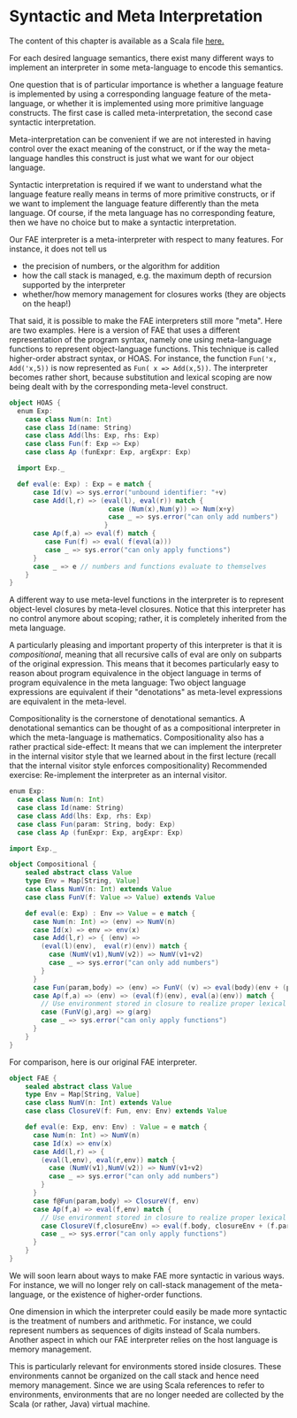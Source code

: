# Syntactic and Meta Interpretation

The content of this chapter is available as a Scala file [here.](./meta-interpretation.scala)


For each desired language semantics, there exist many different ways to implement an interpreter in some meta-language
to encode this semantics.

One question that is of particular importance is whether a language feature is implemented by using a corresponding
language feature of the meta-language, or whether it is implemented using more primitive language constructs.
The first case is called meta-interpretation, the second case syntactic interpretation.

Meta-interpretation can be convenient if we are not interested in having control over the exact meaning of the construct,
or if the way the meta-language handles this construct is just what we want for our object language.

Syntactic interpretation is required if we want to understand what the language feature really means in terms
of more primitive constructs, or if we want to implement the language feature differently than the meta language.
Of course, if the meta language has no corresponding feature, then we have no choice but to make a syntactic interpretation.

Our FAE interpreter is a meta-interpreter with respect to many features. For instance, it does not tell us
 - the precision of numbers, or the algorithm for addition
 - how the call stack is managed, e.g. the maximum depth of recursion supported by the interpreter
 - whether/how memory management for closures works (they are objects on the heap!)

That said, it is possible to make the FAE interpreters still more "meta". Here are two examples.
Here is a version of FAE that uses a different representation of the program syntax, namely one using meta-language functions
to represent object-language functions. This technique is called higher-order abstract syntax, or HOAS.
For instance, the function ``Fun('x, Add('x,5))`` is now represented as ``Fun( x => Add(x,5))``.
The interpreter becomes rather short, because substitution and lexical scoping are now being dealt with by the
corresponding meta-level construct.

```scala mdoc
object HOAS {
  enum Exp:
    case class Num(n: Int)
    case class Id(name: String)
    case class Add(lhs: Exp, rhs: Exp)
    case class Fun(f: Exp => Exp)
    case class Ap (funExpr: Exp, argExpr: Exp)

  import Exp._

  def eval(e: Exp) : Exp = e match {
      case Id(v) => sys.error("unbound identifier: "+v)
      case Add(l,r) => (eval(l), eval(r)) match {
                         case (Num(x),Num(y)) => Num(x+y)
                         case _ => sys.error("can only add numbers")
                        }
      case Ap(f,a) => eval(f) match {
         case Fun(f) => eval( f(eval(a)))
         case _ => sys.error("can only apply functions")
      }
      case _ => e // numbers and functions evaluate to themselves
    }      
}
```

A different way to use meta-level functions in the interpreter is to represent object-level closures by meta-level closures.
Notice that this interpreter has no control anymore about scoping;  rather, it is completely inherited from the meta language.

A particularly pleasing and important property of this interpreter is that it is _compositional_, meaning that all recursive calls
of eval are only on subparts of the original expression. This means that it becomes particularly easy to reason about program equivalence
in the object language in terms of program equivalence in the meta language: Two object language expressions are equivalent if their
"denotations" as meta-level expressions are equivalent in the meta-level.

Compositionality is the cornerstone of denotational semantics.  A denotational semantics can be thought of as a
compositional interpreter in which the meta-language is mathematics.
Compositionality also has a rather practical side-effect: It means that we can implement the interpreter in the internal visitor style
that  we learned about in the first lecture (recall that the internal visitor  style enforces compositionality)
Recommended exercise: Re-implement the interpreter as an internal visitor.

```scala mdoc
enum Exp:
  case class Num(n: Int)
  case class Id(name: String)
  case class Add(lhs: Exp, rhs: Exp)
  case class Fun(param: String, body: Exp)
  case class Ap (funExpr: Exp, argExpr: Exp)

import Exp._

object Compositional {
    sealed abstract class Value
    type Env = Map[String, Value]
    case class NumV(n: Int) extends Value
    case class FunV(f: Value => Value) extends Value

    def eval(e: Exp) : Env => Value = e match {
      case Num(n: Int) => (env) => NumV(n)
      case Id(x) => env => env(x)
      case Add(l,r) => { (env) =>
        (eval(l)(env),  eval(r)(env)) match {
          case (NumV(v1),NumV(v2)) => NumV(v1+v2)
          case _ => sys.error("can only add numbers")
        }
      }
      case Fun(param,body) => (env) => FunV( (v) => eval(body)(env + (param -> v)))
      case Ap(f,a) => (env) => (eval(f)(env), eval(a)(env)) match {
        // Use environment stored in closure to realize proper lexical scoping!
        case (FunV(g),arg) => g(arg)
        case _ => sys.error("can only apply functions")
      }
    }
}
```

For comparison, here is our original FAE interpreter.

```scala mdoc
object FAE {
    sealed abstract class Value
    type Env = Map[String, Value]
    case class NumV(n: Int) extends Value
    case class ClosureV(f: Fun, env: Env) extends Value

    def eval(e: Exp, env: Env) : Value = e match {
      case Num(n: Int) => NumV(n)
      case Id(x) => env(x)
      case Add(l,r) => {
        (eval(l,env), eval(r,env)) match {
          case (NumV(v1),NumV(v2)) => NumV(v1+v2)
          case _ => sys.error("can only add numbers")
        }
      }
      case f@Fun(param,body) => ClosureV(f, env)
      case Ap(f,a) => eval(f,env) match {
        // Use environment stored in closure to realize proper lexical scoping!
        case ClosureV(f,closureEnv) => eval(f.body, closureEnv + (f.param -> eval(a,env)))
        case _ => sys.error("can only apply functions")
      }
    }
}
```

We will soon learn about ways to make FAE more syntactic in various ways. For instance, we will no longer rely on call-stack management
of the meta-language, or the existence of higher-order functions.

One dimension in which the interpreter could easily be made more syntactic is the treatment of numbers and arithmetic.
For instance, we could represent numbers as sequences of digits instead of Scala numbers.
Another aspect in which our FAE interpreter relies on the host language is memory management.

This is particularly relevant for environments stored inside closures. These environments cannot be organized on the call stack
and hence need memory management. Since we are using Scala references to refer to environments, environments that are no longer
needed are collected by the Scala (or rather, Java) virtual machine.
